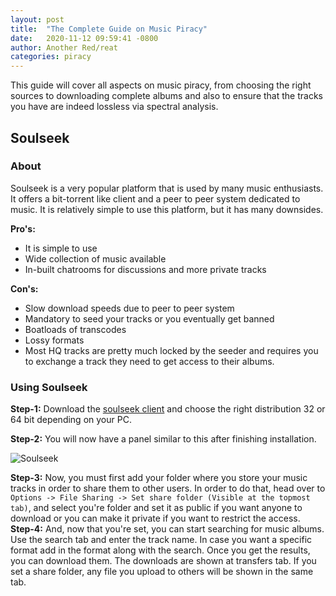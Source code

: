 ```yaml
---
layout:	post
title:  "The Complete Guide on Music Piracy"
date:	2020-11-12 09:59:41 -0800
author: Another Red/reat
categories: piracy
---
```

This guide will cover all aspects on music piracy, from choosing the right sources to downloading complete albums and also to ensure that the tracks you have are indeed lossless via spectral analysis.

## Soulseek

### About
Soulseek is a very popular platform that is used by many music enthusiasts. It offers a bit-torrent like client and a peer to peer system dedicated to music. It is relatively simple to use this platform, but it has many downsides. 

**Pro's:**
* It is simple to use
* Wide collection of music available
* In-built chatrooms for discussions and more private tracks

**Con's:**
* Slow download speeds due to peer to peer system
* Mandatory to seed your tracks or you eventually get banned
* Boatloads of transcodes
* Lossy formats
* Most HQ tracks are pretty much locked by the seeder and requires you to exchange a track they need to get access to their albums.

### Using Soulseek

**Step-1:**
Download the [soulseek client](http://www.slsknet.org/news/node/1) and choose the right distribution 32 or 64 bit depending on your PC.

**Step-2:**
You will now have a panel similar to this after finishing installation.

![Soulseek](https://i.imgur.com/WqEUr3y.png)

**Step-3:**
Now, you must first add your folder where you store your music tracks in order to share them to other users. In order to do that, head over to ```Options -> File Sharing -> Set share folder (Visible at the topmost tab)```, and select you're folder and set it as public if you want anyone to download or you can make it private if you want to restrict the access.
**Step-4:**
And, now that you're set, you can start searching for music albums. Use the search tab and enter the track name. In case you want a specific format add in the format along with the search. Once you get the results, you can download them. The downloads are shown at transfers tab. If you set a share folder, any file you upload to others will be shown in the same tab.
